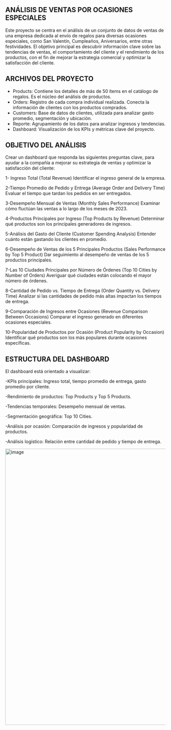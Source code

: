 ## ANÁLISIS DE VENTAS POR OCASIONES ESPECIALES
Este proyecto se centra en el análisis de un conjunto de datos de ventas de una empresa dedicada al envío de regalos para diversas ocasiones especiales, como San Valentín, Cumpleaños, Aniversarios, entre otras festividades.
El objetivo principal es descubrir información clave sobre las tendencias de ventas, el comportamiento del cliente y el rendimiento de los productos, con el fin de mejorar la estrategia comercial y optimizar la satisfacción del cliente.

## ARCHIVOS DEL PROYECTO
- Products: Contiene los detalles de más de 50 ítems en el catálogo de regalos. Es el núcleo del análisis de productos.
- Orders: Registro de cada compra individual realizada. Conecta la información de clientes con los productos comprados.
- Customers: Base de datos de clientes, utilizada para analizar gasto promedio, segmentación y ubicación.
- Reporte: Agrupamiento de los datos para analizar ingresos y tendencias.
- Dashboard: Visualización de los KPIs y métricas clave del proyecto.
  
## OBJETIVO DEL ANÁLISIS
Crear un dashboard que responda las siguientes preguntas clave, para ayudar a la compañía a mejorar su estrategia de ventas y optimizar la satisfacción del cliente:

1- Ingreso Total (Total Revenue)
Identificar el ingreso general de la empresa.

2-Tiempo Promedio de Pedido y Entrega (Average Order and Delivery Time)
Evaluar el tiempo que tardan los pedidos en ser entregados.

3-Desempeño Mensual de Ventas (Monthly Sales Performance)
Examinar cómo fluctúan las ventas a lo largo de los meses de 2023.

4-Productos Principales por Ingreso (Top Products by Revenue)
Determinar qué productos son los principales generadores de ingresos.

5-Análisis del Gasto del Cliente (Customer Spending Analysis)
Entender cuánto están gastando los clientes en promedio.

6-Desempeño de Ventas de los 5 Principales Productos (Sales Performance by Top 5 Product)
Dar seguimiento al desempeño de ventas de los 5 productos principales.

7-Las 10 Ciudades Principales por Número de Órdenes (Top 10 Cities by Number of Orders)
Averiguar qué ciudades están colocando el mayor número de órdenes.

8-Cantidad de Pedido vs. Tiempo de Entrega (Order Quantity vs. Delivery Time)
Analizar si las cantidades de pedido más altas impactan los tiempos de entrega.

9-Comparación de Ingresos entre Ocasiones (Revenue Comparison Between Occasions)
Comparar el ingreso generado en diferentes ocasiones especiales.

10-Popularidad de Productos por Ocasión (Product Popularity by Occasion)
Identificar qué productos son los más populares durante ocasiones específicas.

## ESTRUCTURA DEL DASHBOARD
El dashboard está orientado a visualizar:

-KPIs principales: Ingreso total, tiempo promedio de entrega, gasto promedio por cliente.

-Rendimiento de productos: Top Products y Top 5 Products.

-Tendencias temporales: Desempeño mensual de ventas.

-Segmentación geográfica: Top 10 Cities.

-Análisis por ocasión: Comparación de ingresos y popularidad de productos.

-Análisis logístico: Relación entre cantidad de pedido y tiempo de entrega.

<img width="2054" height="866" alt="image" src="https://github.com/user-attachments/assets/05bed9a5-ab3c-4ad3-a23e-bc71bab8fd24" />
